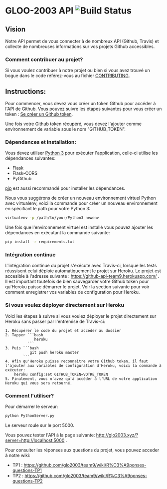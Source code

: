 # GLOO-2003 API  ![Build Status](https://travis-ci.com/glo2003/team9.svg?token=Epmbu7uyWDkfVaXsgPa9&branch=master)

## Vision

Notre API permet de vous connecter à de nombreux API (Github, Travis) et collecte de nombreuses informations sur vos projets Github accessibles. 

### Comment contribuer au projet?
Si vous voulez contribuer à notre projet ou bien si vous avez trouvé un bogue dans le code référez-vous au fichier [CONTRIBUTING](CONTRIBUTING.md).

[contributing]: /CONTRIBUTING
## Instructions:

Pour commencer, vous devez vous créer un token Github pour accéder à l'API de Github. Vous pouvez suivre les étapes suivantes pour vous créer un token : [Se créer un Github token](https://help.github.com/articles/creating-an-access-token-for-command-line-use/).

Une fois votre Github token récupéré, vous devez l'ajouter comme environnement de variable sous le nom "GITHUB_TOKEN".

### Dépendances et installation:

Vous devez utiliser [Python 3](https://www.python.org/download/) pour exécuter l'application, celle-ci utilise les dépendances suivantes:
* Flask
* Flask-CORS
* PyGithub

[pip](http://pip.readthedocs.org/en/latest/installing.html) est aussi recommandé pour installer les dépendances.  

Nous vous suggérons de créer un nouveau environnement virtuel Python avec virtualenv, voici la commande pour créer un nouveau environnement en spécifiant le path pour votre Python 3:
```bash
virtualenv -p /path/to/your/Python3 newenv 
```

Une fois que l'environnement virtuel est installé vous pouvez ajouter les dépendances en exécutant la commande suivante:
```bash
pip install -r requirements.txt
```

### Intégration continue
L'intégration continue du projet s'exécute avec Travis-ci, lorsque les tests réussisent celui déploie automatiquement le projet sur Heroku.
Le projet est accesible à l'adresse suivante : https://github-api-team9.herokuapp.com/ .
Il est important toutefois de bien sauvegarder votre Github token pour qu'Heroku puisse démarrer le projet. Voir la section suivante pour voir comment enregistrer vos variables de configuration pour Heroku.

### Si vous voulez déployer directement sur Heroku
Voici les étapes à suivre si vous voulez déployer le projet directement sur Heroku sans passer par l'entremise de Travis-ci:

    1. Récupérer le code du projet et accéder au dossier
    2. Tapper ```bash  
                 heroku 
              ```
    3. Puis ```bash
               git push heroku master
            ```
    4. Afin qu'Heroku puisse reconnaitre votre Github token, il faut l'ajouter aux variables de configuration d'Heroku, voici la commande à exécuter:
        heroku config:set GITHUB_TOKEN=VOTRE_TOKEN
    5. Finalement, vous n'avez qu'à accéder à l'URL de votre application Heroku qui vous sera retourné.

### Comment l'utiliser?
Pour démarrer le serveur:
```bash
python PythonServer.py
```
Le serveur roule sur le port 5000.

Vous pouvez tester l'API à la page suivante:
http://glo2003.xyz/?server=http://localhost:5000 .

Pour consulter les réponses aux questions du projet, vous pouvez acceder à notre wiki:
- TP1 : https://github.com/glo2003/team9/wiki/R%C3%A9ponses-questions-TP1
- TP2 : https://github.com/glo2003/team9/wiki/R%C3%A9ponses-questions-TP2

